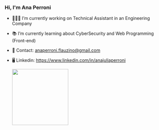 ### Hi, I'm Ana Perroni 

- 👩🏻‍💻 I’m currently working on Technical Assistant in an Engineering Company
- 📚 I’m currently learning about CyberSecurity and Web Programming (Front-end)
- 📧 Contact: anaperroni.flauzino@gmail.com
- 🖥️ Linkedin: https://www.linkedin.com/in/anajuliaperroni

  <div align="left">
  <a href="https://github.com/anaperroni">
  <!-- <img height="180em" src="https://github-readme-stats.vercel.app/api?username=anaperroni&show_icons=true&theme=midnight-purple&include_all_commits=true&count_private=true"/> -->
  <img height="180em" src="https://github-readme-stats.vercel.app/api/top-langs/?username=anaperroni&layout=compact&langs_count=7&theme=midnight-purple"/>
</div>


 <!-- <div>
  <img align=right height="150" style="border-radius:50px";" src= https://cdn.discordapp.com/attachments/1042936037426606193/1167835527983157348/download20231006113843.png?ex=654f9297&is=653d1d97&hm=f484b210ffe7e344d06f1afe8d2f1c3c01df8e9c235b1c084d4ec8aa146c0095&> 
</div> -->

  
  
  
